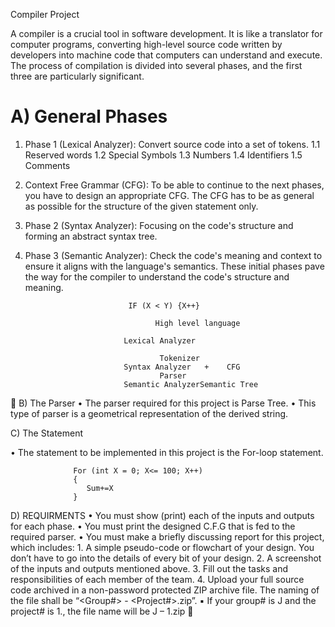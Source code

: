 Compiler Project

A compiler is a crucial tool in software development. It is like a translator for computer programs, converting high-level source code written by developers into machine code that computers can understand and execute. The process of compilation is divided into several phases, and the first three are particularly significant.

# A) General Phases
1. Phase 1 (Lexical Analyzer):
   Convert source code into a set of tokens.
   1.1 Reserved words
   1.2 Special Symbols
   1.3 Numbers
   1.4 Identifiers
   1.5 Comments
   
2. Context Free Grammar (CFG):
   To be able to continue to the next phases, you have to design an appropriate CFG. The CFG has to be as general as possible for the structure of the given statement only.
   
3. Phase 2 (Syntax Analyzer):
   Focusing on the code's structure and forming an abstract syntax tree.
   
4. Phase 3 (Semantic Analyzer):
   Check the code's meaning and context to ensure it aligns with the language's semantics. These initial phases pave the way for the compiler to understand the code's structure and meaning.

                              IF (X < Y) {X++} 

                                    High level language

                             Lexical Analyzer

                                     Tokenizer
                             Syntax Analyzer   +    CFG
                                     Parser
                             Semantic AnalyzerSemantic Tree

B) The Parser
 • The parser required for this project is Parse Tree.
 • This type of parser is a geometrical representation of the derived string.

C) The Statement

 • The statement to be implemented in this project is the For-loop statement.

                  For (int X = 0; X<= 100; X++) 
                  {
                     Sum+=X
                  }

D) REQUIRMENTS 
     • You must show (print) each of the inputs and outputs for each phase.
     • You must print the designed C.F.G that is fed to the required parser.
     • You must make a briefly discussing report for this project, which includes:
       1. A simple pseudo-code or flowchart of your design. You don’t have to go into the 
        details of every bit of your design.
       2. A screenshot of the inputs and outputs mentioned above.
       3. Fill out the tasks and responsibilities of each member of the team.
       4. Upload your full source code archived in a non-password protected ZIP archive 
        file. The naming of the file shall be “<Group#> - <Project#>.zip”.
        ▪ If your group# is J and the project# is 1., the file name will be J – 1.zip

